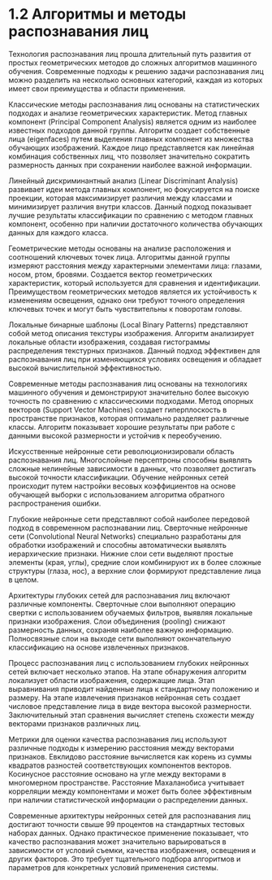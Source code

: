 # 1.2 Алгоритмы и методы распознавания лиц

Технология распознавания лиц прошла длительный путь развития от простых геометрических методов до сложных алгоритмов машинного обучения. Современные подходы к решению задачи распознавания лиц можно разделить на несколько основных категорий, каждая из которых имеет свои преимущества и области применения.

Классические методы распознавания лиц основаны на статистических подходах и анализе геометрических характеристик. Метод главных компонент (Principal Component Analysis) является одним из наиболее известных подходов данной группы. Алгоритм создает собственные лица (eigenfaces) путем выделения главных компонент из множества обучающих изображений. Каждое лицо представляется как линейная комбинация собственных лиц, что позволяет значительно сократить размерность данных при сохранении наиболее важной информации.

Линейный дискриминантный анализ (Linear Discriminant Analysis) развивает идеи метода главных компонент, но фокусируется на поиске проекции, которая максимизирует различия между классами и минимизирует различия внутри классов. Данный подход показывает лучшие результаты классификации по сравнению с методом главных компонент, особенно при наличии достаточного количества обучающих данных для каждого класса.

Геометрические методы основаны на анализе расположения и соотношений ключевых точек лица. Алгоритмы данной группы измеряют расстояния между характерными элементами лица: глазами, носом, ртом, бровями. Создается вектор геометрических характеристик, который используется для сравнения и идентификации. Преимуществом геометрических методов является их устойчивость к изменениям освещения, однако они требуют точного определения ключевых точек и могут быть чувствительны к поворотам головы.

Локальные бинарные шаблоны (Local Binary Patterns) представляют собой метод описания текстуры изображения. Алгоритм анализирует локальные области изображения, создавая гистограммы распределения текстурных признаков. Данный подход эффективен для распознавания лиц при изменяющихся условиях освещения и обладает высокой вычислительной эффективностью.

Современные методы распознавания лиц основаны на технологиях машинного обучения и демонстрируют значительно более высокую точность по сравнению с классическими подходами. Метод опорных векторов (Support Vector Machines) создает гиперплоскость в пространстве признаков, которая оптимально разделяет различные классы. Алгоритм показывает хорошие результаты при работе с данными высокой размерности и устойчив к переобучению.

Искусственные нейронные сети революционизировали область распознавания лиц. Многослойные персептроны способны выявлять сложные нелинейные зависимости в данных, что позволяет достигать высокой точности классификации. Обучение нейронных сетей происходит путем настройки весовых коэффициентов на основе обучающей выборки с использованием алгоритма обратного распространения ошибки.

Глубокие нейронные сети представляют собой наиболее передовой подход в современном распознавании лиц. Сверточные нейронные сети (Convolutional Neural Networks) специально разработаны для обработки изображений и способны автоматически выявлять иерархические признаки. Нижние слои сети выделяют простые элементы (края, углы), средние слои комбинируют их в более сложные структуры (глаза, нос), а верхние слои формируют представление лица в целом.

Архитектуры глубоких сетей для распознавания лиц включают различные компоненты. Сверточные слои выполняют операцию свертки с использованием обучаемых фильтров, выявляя локальные признаки изображения. Слои объединения (pooling) снижают размерность данных, сохраняя наиболее важную информацию. Полносвязные слои на выходе сети выполняют окончательную классификацию на основе извлеченных признаков.

Процесс распознавания лиц с использованием глубоких нейронных сетей включает несколько этапов. На этапе обнаружения алгоритм локализует области изображения, содержащие лица. Этап выравнивания приводит найденные лица к стандартному положению и размеру. На этапе извлечения признаков нейронная сеть создает числовое представление лица в виде вектора высокой размерности. Заключительный этап сравнения вычисляет степень схожести между векторами признаков различных лиц.

Метрики для оценки качества распознавания лиц используют различные подходы к измерению расстояния между векторами признаков. Евклидово расстояние вычисляется как корень из суммы квадратов разностей соответствующих компонентов векторов. Косинусное расстояние основано на угле между векторами в многомерном пространстве. Расстояние Махаланобиса учитывает корреляции между компонентами и может быть более эффективным при наличии статистической информации о распределении данных.

Современные архитектуры нейронных сетей для распознавания лиц достигают точности свыше 99 процентов на стандартных тестовых наборах данных. Однако практическое применение показывает, что качество распознавания может значительно варьироваться в зависимости от условий съемки, качества изображения, освещения и других факторов. Это требует тщательного подбора алгоритмов и параметров для конкретных условий применения системы.